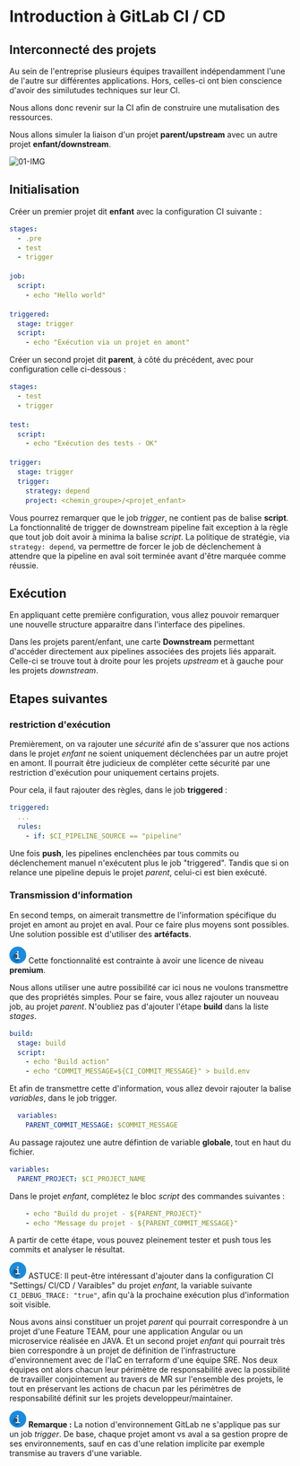 # Introduction à GitLab CI / CD

## Interconnecté des projets

Au sein de l'entreprise plusieurs équipes travaillent indépendamment l'une de l'autre sur différentes applications. Hors, celles-ci ont bien conscience d'avoir des similutudes techniques sur leur CI.

Nous allons donc revenir sur la CI afin de construire une mutalisation des ressources.

Nous allons simuler la liaison d'un projet **parent/upstream** avec un autre projet **enfant/downstream**.

![01-IMG](./assets/01-img.png)

## Initialisation

Créer un premier projet dit **enfant** avec la configuration CI suivante :

```yml
stages: 
  - .pre
  - test
  - trigger

job:
  script:
    - echo "Hello world"

triggered:
  stage: trigger
  script:
    - echo "Exécution via un projet en amont"
```

Créer un second projet dit **parent**, à côté du précédent, avec pour configuration celle ci-dessous :

```yml
stages:
  - test
  - trigger

test:
  script: 
    - echo "Exécution des tests - OK"

trigger:
  stage: trigger
  trigger:
    strategy: depend
    project: <chemin_groupe>/<projet_enfant>
```

Vous pourrez remarquer que le job *trigger*, ne contient pas de balise **script**. La fonctionnalité de trigger de downstream pipeline fait exception à la règle que tout job doit avoir à minima la balise *script*.
La politique de stratégie, via `strategy: depend`, va permettre de forcer le job de déclenchement à attendre que la pipeline en aval soit terminée avant d'être marquée comme réussie.

## Exécution

En appliquant cette première configuration, vous allez pouvoir remarquer une nouvelle structure apparaitre dans l'interface des pipelines.

Dans les projets parent/enfant, une carte **Downstream** permettant d'accéder directement aux pipelines associées des projets liés apparait. Celle-ci se trouve tout à droite pour les projets *upstream* et à gauche pour les projets *downstream*.

## Etapes suivantes

### restriction d'exécution

Premièrement, on va rajouter une *sécurité* afin de s'assurer que nos actions dans le projet *enfant* ne soient uniquement déclenchées par un autre projet en amont. Il pourrait être judicieux de compléter cette sécurité par une restriction d'exécution pour uniquement certains projets.

Pour cela, il faut rajouter des règles, dans le job **triggered** :

```yml
triggered:
  ...
  rules:
    - if: $CI_PIPELINE_SOURCE == "pipeline"
```

Une fois **push**, les pipelines enclenchées par tous commits ou déclenchement manuel n'exécutent plus le job "triggered".
Tandis que si on relance une pipeline depuis le projet *parent*, celui-ci est bien exécuté.

### Transmission d'information

En second temps, on aimerait transmettre de l'information spécifique du projet en amont au projet en aval. Pour ce faire plus moyens sont possibles. Une solution possible est d'utiliser des **artéfacts**.

![INFO](./assets/info.png) Cette fonctionnalité est contrainte à avoir une licence de niveau **premium**.

Nous allons utiliser une autre possibilité car ici nous ne voulons transmettre que des propriétés simples. Pour se faire, vous allez rajouter un nouveau job, au projet *parent*. N'oubliez pas d'ajouter l'étape **build** dans la liste *stages*.

```yml
build:
  stage: build
  script:
    - echo "Build action"
    - echo "COMMIT_MESSAGE=${CI_COMMIT_MESSAGE}" > build.env
```

Et afin de transmettre cette d'information, vous allez devoir rajouter la balise *variables*, dans le job trigger.

```yml
  variables:
    PARENT_COMMIT_MESSAGE: $COMMIT_MESSAGE
```

Au passage rajoutez une autre défintion de variable **globale**, tout en haut du fichier.

```yml
variables:
  PARENT_PROJECT: $CI_PROJECT_NAME
```

Dans le projet *enfant*, complétez le bloc *script* des commandes suivantes :

```yml
    - echo "Build du projet - ${PARENT_PROJECT}"
    - echo "Message du projet - ${PARENT_COMMIT_MESSAGE}"
```

A partir de cette étape, vous pouvez pleinement tester et push tous les commits et analyser le résultat.

![INFO](./assets/info.png) ASTUCE: Il peut-être intéressant d'ajouter dans la configuration CI "Settings/ CI/CD / Varaibles" du projet *enfant*, la variable suivante `CI_DEBUG_TRACE: "true"`, afin qu'à la prochaine exécution plus d'information soit visible.

Nous avons ainsi constituer un projet *parent* qui pourrait correspondre à un projet d'une Feature TEAM, pour une application Angular ou un microservice réalisée en JAVA. Et un second projet *enfant* qui pourrait très bien correspondre à un projet de définition de l'infrastructure d'environnement avec de l'IaC en terraform d'une équipe SRE. Nos deux équipes ont alors chacun leur périmètre de responsabilité avec la possibilité de travailler conjointement au travers de MR sur l'ensemble des projets, le tout en préservant les actions de chacun par les périmètres de responsabilité définit sur les projets developpeur/maintainer.

![INFO](./assets/info.png) **Remarque :** La notion d'environnement GitLab ne s'applique pas sur un job *trigger*. De base, chaque projet amont vs aval a sa gestion propre de ses environnements, sauf en cas d'une relation implicite par exemple transmise au travers d'une variable.

